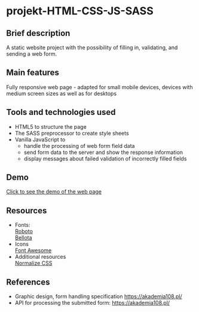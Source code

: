 # projekt-HTML-CSS-JS-SASS

## Brief description 
A static website project with the possibility of filling in, validating, and sending a web form.

## Main features
Fully responsive web page - adapted for small mobile devices, devices with medium screen sizes as well as for desktops

## Tools and technologies used
- HTML5 to structure the page
- The SASS preprocessor to create style sheets 
- Vanilla JavaScript to
    + handle the processing of web form field data
    + send form data to the server and show the response information
    + display messages about failed validation of incorrectly filled fields

## Demo 
[Click to see the demo of the web page](https://den0702.github.io/projekt-HTML-CSS-JS-SASS/)

## Resources
- Fonts:  
    [Roboto](https://fonts.google.com/specimen/Roboto)  
    [Bellota](https://fonts.google.com/specimen/Bellota)  
- Icons  
    [Font Awesome](https://use.fontawesome.com/releases/v5.0.7/css/all.css)  
- Additional resources  
    [Normalize CSS](https://github.com/kristerkari/normalize.scss/blob/master/_normalize.scss)
    
## References
- Graphic design, form handling specification
    https://akademia108.pl/
- API for processing the submitted form:
    https://akademia108.pl/
    

    
